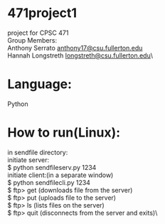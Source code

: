 # 471project1
project for CPSC 471\
Group Members:\
Anthony Serrato anthony17@csu.fullerton.edu\
Hannah Longstreth longstreth@csu.fullerton.edu\

# Language:
Python


# How to run(Linux):
in sendfile directory:\
initiate server:\
$ python sendfileserv.py 1234\
initiate client:(in a separate window)\
$ python sendfilecli.py 1234\
$ ftp> get <file name> (downloads file <file name> from the server)\
$ ftp> put <filename> (uploads file <file name> to the server)\
$ ftp> ls (lists files on the server)\
$ ftp> quit (disconnects from the server and exits)\




